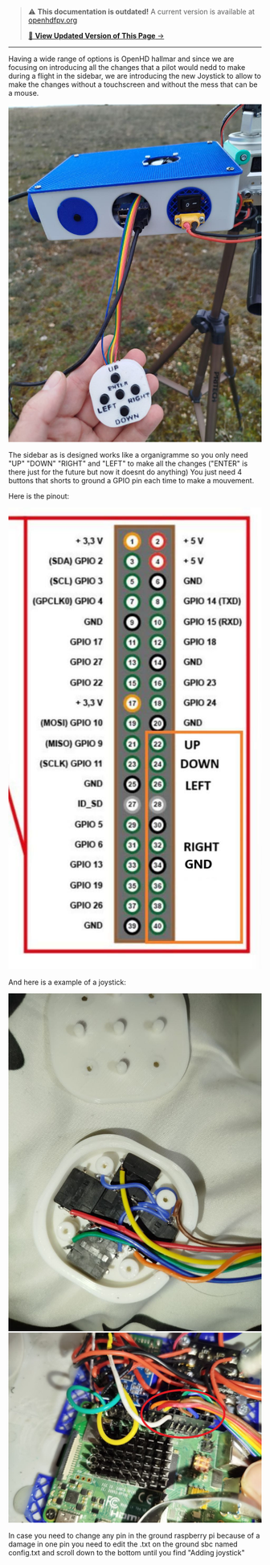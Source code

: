 
<!-- LEGACY DOCUMENTATION NOTICE -->
> ⚠️ **This documentation is outdated!** A current version is available at [openhdfpv.org](https://openhdfpv.org)
> 
> [📖 **View Updated Version of This Page** →](https://openhdfpv.org)

---

Having a wide range of options is OpenHD hallmar and since we are focusing on introducing all the changes that a pilot would nedd to make during a flight in the sidebar, we are introducing the new Joystick to allow to make the changes without a touchscreen and without the mess that can be a mouse.

![General view of the joystick](../.gitbook/assets/General_photo.jpg)

The sidebar as is designed works like a organigramme so you only need "UP" "DOWN" "RIGHT" and "LEFT" to make all the changes ("ENTER" is there just for the future but now it doesnt do anything)
You just need 4 buttons that shorts to ground a GPIO pin each time to make a mouvement.

Here is the pinout:

![RPI_pinout](../.gitbook/assets/RPI_pinout.jpg)


And here is a example of a joystick:

![Interal_wiring](../.gitbook/assets/Internal_wiring.jpg)
![Inside ground unit](../.gitbook/assets/photo_2025-03-06_18-26-45.jpg)

In case you need to change any pin in the ground raspberry pi because of a damage in one pin you need to edit the .txt on the ground sbc named config.txt and scroll down to the bottom until you find "Adding joystick"
